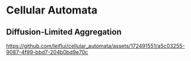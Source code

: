 # Cellular Automata
## Diffusion-Limited Aggregation
https://github.com/leiflui/cellular_automata/assets/172491551/a5c03255-9087-4f99-bbd7-204b0bd9e70c

